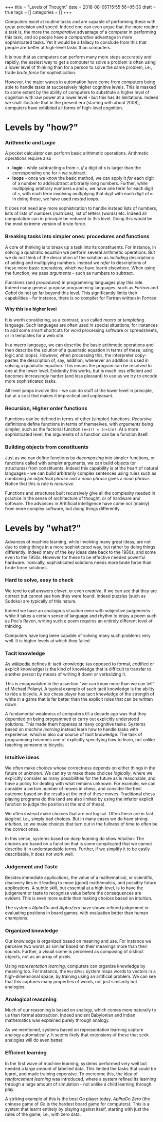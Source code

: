 +++
title = "Levels of Thought"
date = 2018-08-06T15:55:56+05:30
draft = true
tags = []
categories = []
+++

Computers excel at routine tasks and are capable of performing these with great precision and speed. Indeed one can even argue that the more routine a task is, the more the _comparative_ advantage of a computer in performing this task, and so people have a _comparative_ advantage in more sophisticated tasks. Yet it would be a fallacy to conclude from this that people are better at high-level tasks than computers.

It is true that as computers can perform many more steps accurately and rapidly, the easiest way to get a computer to solve a problem is often using a lower level of thinking than for a person to solve the same problem, i.e., trade _brute force_ for sophistication.

However, the major waves in automation have come from computers being able to handle tasks at successively higher cognitive levels. This is masked to some extent by the ability of computers to substitute a higher level of cognition with raw power at a lower level - but this has its limitations. Indeed we shall illustrate that in the present era (starting with about 2008), computers have exhibited all forms of high-level cognition.

# Levels by "how?"

### Arithmetic and Logic

A pocket calculator can perform basic arithmetic operations. Arithmetic operations require also

* __logic__ - while subtracting `m` from `n`, _if_ a digit of `m` is larger than the corresponding one for `n` we subtract.
* __loops__ - once we know the basic method, we can apply it _for_ each digit of a number to add/subtract arbitrarily long numbers. Further, while multiplying arbitrary numbers `m` and `n`, we have one term for each digit of `n`, with each term involving multiplying that digit with each digit of `m`. In doing these, we have used _nested loops_.

It does not need any more sophistication to handle instead lists of numbers, lists of lists of numbers (matrices), list of letters (words) etc. Indeed all computation can in principle be reduced to this level. Doing this would be the most extreme version of brute force.

### Breaking tasks into simpler ones: procedures and functions

A core of thinking is to break up a task into its constituents. For instance, in solving a quadratic equation we perform several arithmetic operations. But we do not think of the description of the solution as _including_ descriptions of adding and multiplying numbers. Instead we _refer_ to descriptions of these more basic operations, which we have learnt elsewhere. When using the function, we pass _arguments_ - such as numbers to subtract.

_Functions_ (and _procedures_) in programming languages play this role. Indeed many general purpose programming languages, such as _Fortran_ and _Cobol_ do not go far beyond this level. This significantly limits their capabilities - for instance, there is no compiler for Fortran written in Fortran.

#### Why this is a higher level

It is worth considering, as a contrast, a so called _macro_ or _templating_ language. Such languages are often used in special situations, for instances to add some smart shortcuts for word processing software or spreadsheets, or in templates for a web site.

In a macro language, we can describe the basic arithmetic operations and then describe the solution of a quadratic equation in terms of these, using logic and loops). However, when processing this, the interpreter copy-pastes the description of, say, addition, whenever an addition is used in solving a quadratic equation. This means the program can be resolved to one at the lower level. Evidently this works, but is much less efficient and becomes increasingly harder (and less pleasant) to use as we try to encode more sophisticated tasks.

All level jumps involve this - we can do stuff at the lower level in principle, but at a cost that makes it impractical and unpleasant.

### Recursion, Higher order functions

Functions can be defined in terms of other (simpler) functions. _Recursive_ definitions define functions in terms of themselves, with _arguments_ being simpler, such as the factorial function `(n+1)! = (n+1)n!`. At a more sophisticated level, the arguments of a function can be a function itself.

### Building objects from constituents

Just as we can define functions by _decomposing_ into simpler functions, or functions called with _simpler_ arguments, we can build objects (or structures) from constituents. Indeed this capability is at the heart of natural languages - we can build arbitrarily complex sentences using rules such as combining an _adjectival phrase_ and a _noun phrase_ gives a _noun phrase_. Notice that this is rule is _recursive_.

Functions and structures built recursively give all the complexity needed in practice in the sense of architecture of thought, or of hardware and software. The advances in Aritificial intelligence have come not (mainly) from more complex software, but doing things differently.

# Levels by "what?"

Advances of machine learning, while involving many great ideas, are not due to doing things in a more sophisticated way, but rather by doing things differently. Indeed many of the key ideas date back to the 1980s, and some even to the 1950s. However for these to be effective needed powerful hardware. Ironically, sophisticated solutions needs more brute force than brute force solutions.

### Hard to solve, easy to check

We tend to call answers _clever_, or even _creative_, if we can see that they are correct but cannot see how they were found. Indeed puzzles (such as Sudoku) are typically of this nature.

Indeed we have an analagous situation even with subjective judgements - while it takes a certain sense of language and rhythm to enjoy a poem such as Poe's Raven, writing such a poem requires an entirely different level of thinking.

Computers have long been capable of solving many such problems very well. It is higher levels at which they failed.

### Tacit knowledge

As [wikipedia](https://en.wikipedia.org/wiki/Tacit_knowledge) defines it:
tacit knowledge (as opposed to formal, codified or explicit knowledge) is the kind of knowledge that is difficult to transfer to another person by means of writing
it down or verbalizing it.

This is encapsulated in the assertion "we can know more than we can tell" of Michael Polanyi. A typical example of such tacit knowledge is the ability to ride a bicycle. A top chess player has tacit knowledge of the strength of white in a game that is far better than the explicit rules that can be written down.

A fundamental weakness of computers till a decade ago was that they depended on being programmed to carry out explicitly understood solutions. This made them hopeless at many cognitive tasks. Systems based on _machine learning_ instead learn how to handle tasks with experience, which is also our source of tacit knowledge. The task of programming becomes one of explicitly specifying how to learn, not unlike teaching someone to bicycle.

### Intuitive ideas

We often make choices whose correctness depends on either things in the future or unknown. We can try to make these choices _logically_, where we explicitly consider as many possibilities for the future as is reasonable, and have a policy for dealing with what remains unknown. For example, we can consider a certain number of moves in chess, and consider the best outcome based on the results at the end of these moves. Traditional chess playing programs do this (and are also limited by using the inferior explicit function to judge the position at the end of these).

We often instead make choices that are not logical. Often these are in fact _illogical_, i.e., simply bad choices. But in many cases we do have strong _intuition_, so we make choices that turn out in the fullness of time to often be the correct ones.

In this sense, systems based on _deep learning_ do show _intuition_. The choices are based on a function that is some complicated that we cannot describe it in understandable terms. Further, if we simplify it to be easily describable, it does not work well.

### Judgement and Taste

Besides immediate applications, the value of a mathematical, or scientific, discovery lies in it leading to more (good) mathematics, and possibly future applications. A subtle skill, but essential at a high level, is to have the judgement or taste to recognise value before the consequences are evident. This is even more subtle than making choices based on intuition.

The systems _AlphaGo_ and _AlphaZero_ have shown refined judgement in evaluating positions in board games, with evaluation better than human champions.

### Organized knowledge

Our knowledge is organized based on meaning and use. For instance we perceive two words as similar based on their meanings more than their sounds. Further, a visual scene is perceived as composing of distinct objects, not as an array of pixels.

Using _representation learning_, computers can organize knowledge by meaning too. For instance, the `Word2Vec` system maps words to vectors in a high-dimensional space, by training using an artificial problem. We can see that this captures many properties of words, not just similarity but analogies.

### Analogical reasoning

Much of our reasoning is based on analogy, which comes more naturally to us than formal abstraction. Indeed ancient Babylonian and Indian mathematics was explained purely through analogy.

As we mentioned, systems based on representation learning capture analogy automatically. It seems likely that extensions of these that seek analogies will do even better.

### Efficient learning

In the first wave of machine learning, systems performed very well but needed a large amount of labelled data. This limited the tasks that could be learnt, and made training expensive. To overcome this, the idea of _reinforcement learning_ was introduced, where a system refined its learning through a large amount of simulation - not unlike a child learning through play.

A striking example of this is the best _Go_ player today, _AplhaGo Zero_ (the chinese game of _Go_ is the hardest board game for computers). This is a system that learnt entirely by playing against itself, starting with just the rules of the game, i.e., with zero data.
